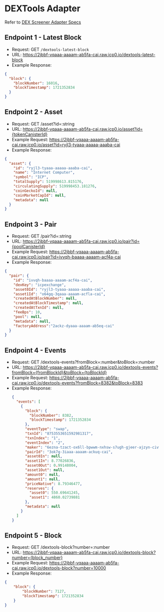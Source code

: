 # DEXTools Adapter
Refer to [DEX Screener Adapter Specs](https://dexscreener.notion.site/DEX-Screener-Adapter-Specs-cc1223cdf6e74a7799599106b65dcd0e)

## Endpoint 1 - Latest Block
* Request: GET `/dextools-latest-block`
* URL: https://2jbbf-vqaaa-aaaam-ab5fa-cai.raw.icp0.io/dextools-latest-block
* Example Response:
```json
{
  "block": {
    "blockNumber": 16016,
    "blockTimestamp": 1721352834
  }
}
```
## Endpoint 2 - Asset
* Request: GET /asset?id=:string
* URL: https://2jbbf-vqaaa-aaaam-ab5fa-cai.raw.icp0.io/asset?id={tokenCanisterId}
* Example Request: https://2jbbf-vqaaa-aaaam-ab5fa-cai.raw.icp0.io/asset?id=ryjl3-tyaaa-aaaaa-aaaba-cai
* Example Response: 
```json
{
  "asset": {
    "id": "ryjl3-tyaaa-aaaaa-aaaba-cai",
    "name": "Internet Computer",
    "symbol": "ICP",
    "totalSupply": 519998613.815176,
    "circulatingSupply": 519998453.181276,
    "coinGeckoId": null,
    "coinMarketCapId": null,
    "metadata": null
  }
}
```

## Endpoint 3 - Pair
* Request: GET /pair?id=:string
* URL: https://2jbbf-vqaaa-aaaam-ab5fa-cai.raw.icp0.io/pair?id={poolCanisterId}
* Example Request: https://2jbbf-vqaaa-aaaam-ab5fa-cai.raw.icp0.io/pair?id=ivvqh-baaaa-aaaam-acf4a-cai
* Example Response:
```json
{
  "pair": {
    "id": "ivvqh-baaaa-aaaam-acf4a-cai",
    "dexKey": "icpexchange",
    "asset0Id": "ryjl3-tyaaa-aaaaa-aaaba-cai",
    "asset1Id": "o64gq-3qaaa-aaaam-acfla-cai",
    "createdAtBlockNumber": null,
    "createdAtBlockTimestamp": null,
    "createdAtTxnId": null,
    "feeBps": 10,
    "pool": null,
    "metadata": null,
    "factoryAddress":"2ackz-dyaaa-aaaam-ab5eq-cai"
  }
}
```

## Endpoint 4 - Events
* Request: GET /dextools-events?fromBlock=:number&toBlock=:number
* URL: https://2jbbf-vqaaa-aaaam-ab5fa-cai.raw.icp0.io/dextools-events?fromBlock={fromBlockId}&toBlock={toBlockId}
* Example Request: https://2jbbf-vqaaa-aaaam-ab5fa-cai.raw.icp0.io/dextools-events?fromBlock=8382&toBlock=8383
* Example Response:
  ```json
  {
    "events": [
      {
        "block": {
          "blockNumber": 8382,
          "blockTimestamp": 1721352834
        },
        "eventType": "swap",
        "txnId": "8753553651592981317",
        "txnIndex": "1",
        "eventIndex": "2",
        "maker": "6ezna-tzact-ox6ll-bpwwm-nxhsw-s7ugh-gjeer-ajzyn-civw5-5hnod-tae",
        "pairId": "3ok7g-3iaaa-aaaam-ackuq-cai",
        "asset0In": null,
        "asset1In": 8.77026836,
        "asset0Out": 0.99148004,
        "asset1Out": null,
        "amount0": null,
        "amount1": null,
        "priceNative": 8.79346477,
        "reserves": {
          "asset0": 550.69641245,
          "asset1": 4860.02739881
        },
        "metadata": null
      }
    ]
  }
  ```


## Endpoint 5 - Block
* Request: GET /dextools-block?number=:number
* URL: https://2jbbf-vqaaa-aaaam-ab5fa-cai.raw.icp0.io/dextools-block?number={block_number}
* Example Request: https://2jbbf-vqaaa-aaaam-ab5fa-cai.raw.icp0.io/dextools-block?number=10000
* Example Response:
```json
{
    "block": {
        "blockNumber": 7127,
        "blockTimestamp": 1721352834
    }
}
```
